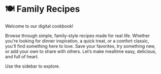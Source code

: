 # 🍽️ Family Recipes

Welcome to our digital cookbook!

Browse through simple, family-style recipes made for real life. Whether you're looking for dinner inspiration, a quick treat, or a comfort classic, you'll find something here to love. Save your favorites, try something new, or add your own to share with others. Let’s make mealtime easy, delicious, and full of heart.

Use the sidebar to explore.

